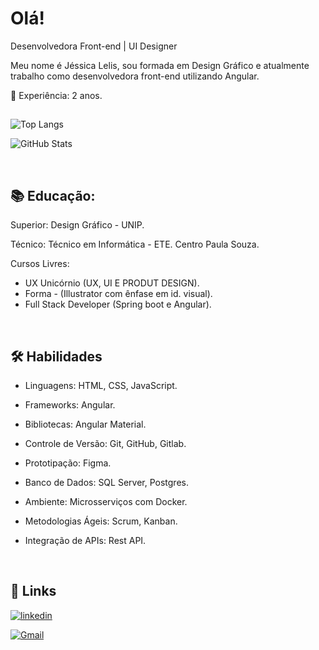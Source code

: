 # Olá!


Desenvolvedora Front-end | UI Designer

Meu nome é Jéssica Lelis, sou formada em Design Gráfico e atualmente trabalho como desenvolvedora front-end utilizando Angular.

💼 Experiência: 2 anos.

##

![Top Langs](https://github-readme-stats.vercel.app/api/top-langs/?username=jessica-lelis&layout=donut&&theme=midnight-purple)


![GitHub Stats](https://github-readme-stats.vercel.app/api?username=jessica-lelis&theme=midnight-purple&show_icons=true&rank_icon=github)

&nbsp;
## 📚 Educação:

Superior: Design Gráfico - UNIP.

Técnico: Técnico em Informática - ETE. Centro Paula Souza.

Cursos Livres:

* UX Unicórnio (UX, UI E PRODUT DESIGN).
* Forma - (Illustrator com ênfase em id. visual).
* Full Stack Developer (Spring boot e Angular).

&nbsp;
## 🛠 Habilidades

* Linguagens: HTML, CSS, JavaScript.

* Frameworks: Angular.

* Bibliotecas: Angular Material.

* Controle de Versão: Git, GitHub, Gitlab. 

* Prototipação: Figma.

* Banco de Dados: SQL Server, Postgres.

* Ambiente: Microsserviços com Docker.

* Metodologias Ágeis: Scrum, Kanban.

* Integração de APIs: Rest API.

&nbsp;
## 🔗 Links

[![linkedin](https://img.shields.io/badge/linkedin-0A66C2?style=for-the-badge&logo=linkedin&logoColor=white)](https://br.linkedin.com/in/jessica-lelis-8101581ab)


[![Gmail](https://img.shields.io/badge/Gmail-333333?style=for-the-badge&logo=gmail&logoColor=red)](mailto:je.lelis@gmail.com)
